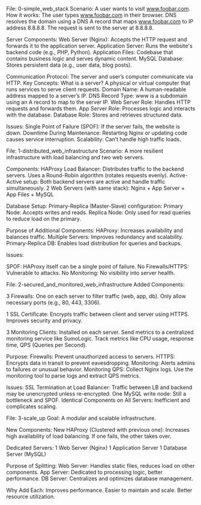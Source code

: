 File: 0-simple_web_stack
Scenario:
A user wants to visit www.foobar.com.
How it works:
The user types www.foobar.com in their browser.
DNS resolves the domain using a DNS A record that maps www.foobar.com to IP address 8.8.8.8.
The request is sent to the server at 8.8.8.8.

Server Components:
Web Server (Nginx): Accepts the HTTP request and forwards it to the application server.
Application Server: Runs the website's backend code (e.g., PHP, Python).
Application Files: Codebase that contains business logic and serves dynamic content.
MySQL Database: Stores persistent data (e.g., user data, blog posts).

Communication Protocol: The server and user’s computer communicate via HTTP.
Key Concepts:
What is a server? A physical or virtual computer that runs services to serve client requests.
Domain Name: A human-readable address mapped to a server’s IP.
DNS Record Type: www is a subdomain using an A record to map to the server IP.
Web Server Role: Handles HTTP requests and forwards them.
App Server Role: Processes logic and interacts with the database.
Database Role: Stores and retrieves structured data.

Issues:
Single Point of Failure (SPOF): If the server fails, the website is down.
Downtime During Maintenance: Restarting Nginx or updating code causes service interruption.
Scalability: Can’t handle high traffic loads.

File: 1-distributed_web_infrastructure
Scenario:
A more resilient infrastructure with load balancing and two web servers.

Components:
HAProxy Load Balancer: Distributes traffic to the backend servers. Uses a Round-Robin algorithm (rotates requests evenly).
Active-Active setup: Both backend servers are active and handle traffic simultaneously.
2 Web Servers (with same stack): Nginx + App Server + App Files + MySQL

Database Setup:
Primary-Replica (Master-Slave) configuration:
Primary Node: Accepts writes and reads.
Replica Node: Only used for read queries to reduce load on the primary.

Purpose of Additional Components:
HAProxy: Increases availability and balances traffic.
Multiple Servers: Improves redundancy and scalability.
Primary-Replica DB: Enables load distribution for queries and backups.

Issues:

SPOF: HAProxy itself can be a single point of failure.
No Firewalls/HTTPS: Vulnerable to attacks.
No Monitoring: No visibility into server health.

File: 2-secured_and_monitored_web_infrastructure
Added Components:

3 Firewalls:
One on each server to filter traffic (web, app, db).
Only allow necessary ports (e.g., 80, 443, 3306).

1 SSL Certificate:
Encrypts traffic between client and server using HTTPS.
Improves security and privacy.

3 Monitoring Clients:
Installed on each server.
Send metrics to a centralized monitoring service like SumoLogic.
Track metrics like CPU usage, response time, QPS (Queries per Second).

Purpose:
Firewalls: Prevent unauthorized access to servers.
HTTPS: Encrypts data in transit to prevent eavesdropping.
Monitoring: Alerts admins to failures or unusual behavior.
Monitoring QPS: Collect Nginx logs.
Use the monitoring tool to parse logs and extract QPS metrics.

Issues:
SSL Termination at Load Balancer:
Traffic between LB and backend may be unencrypted unless re-encrypted.
One MySQL write node: Still a bottleneck and SPOF.
Identical Components on All Servers: Inefficient and complicates scaling.

File: 3-scale_up
Goal:
A modular and scalable infrastructure.

New Components:
New HAProxy (Clustered with previous one): Increases high availability of load balancing. If one fails, the other takes over.

Dedicated Servers:
1 Web Server (Nginx)
1 Application Server
1 Database Server (MySQL)

Purpose of Splitting:
Web Server: Handles static files, reduces load on other components.
App Server: Dedicated to processing logic, better performance.
DB Server: Centralizes and optimizes database management.

Why Add Each:
Improves performance.
Easier to maintain and scale.
Better resource utilization.


